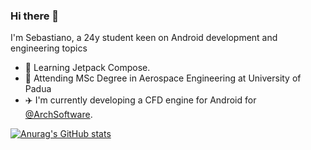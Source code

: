 ### Hi there 👋

I'm Sebastiano, a 24y student keen on Android development and engineering topics

- 🔭 Learning Jetpack Compose.
- 🚀 Attending MSc Degree in Aerospace Engineering at University of Padua
- ✈️ I'm currently developing a CFD engine for Android for [@ArchSoftware](https://github.com/ArchSoftware).

[![Anurag's GitHub stats](https://github-readme-stats.vercel.app/api?username=arch-dev&show_icons=true&theme=tokyonight)](https://github.com/anuraghazra/github-readme-stats)

